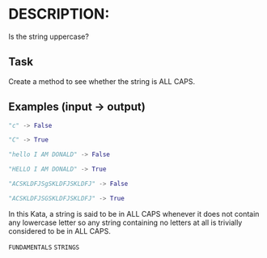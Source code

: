# DESCRIPTION:

Is the string uppercase?

## Task

Create a method to see whether the string is ALL CAPS.

## Examples (input -> output)

```python
"c" -> False

"C" -> True

"hello I AM DONALD" -> False

"HELLO I AM DONALD" -> True

"ACSKLDFJSgSKLDFJSKLDFJ" -> False

"ACSKLDFJSGSKLDFJSKLDFJ" -> True
```

In this Kata, a string is said to be in ALL CAPS whenever it does not contain any lowercase letter so any string containing no letters at all is trivially considered to be in ALL CAPS.

`FUNDAMENTALS` `STRINGS`